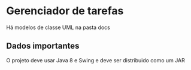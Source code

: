
# Gerenciador de tarefas

Há modelos de classe UML na pasta docs

## Dados importantes

O projeto deve usar Java 8 e Swing e deve ser distribuido como um JAR
